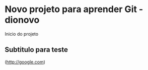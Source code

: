 # Novo projeto para aprender Git - dionovo
Inicio do projeto


## Subtitulo para teste
(http://google.com)
